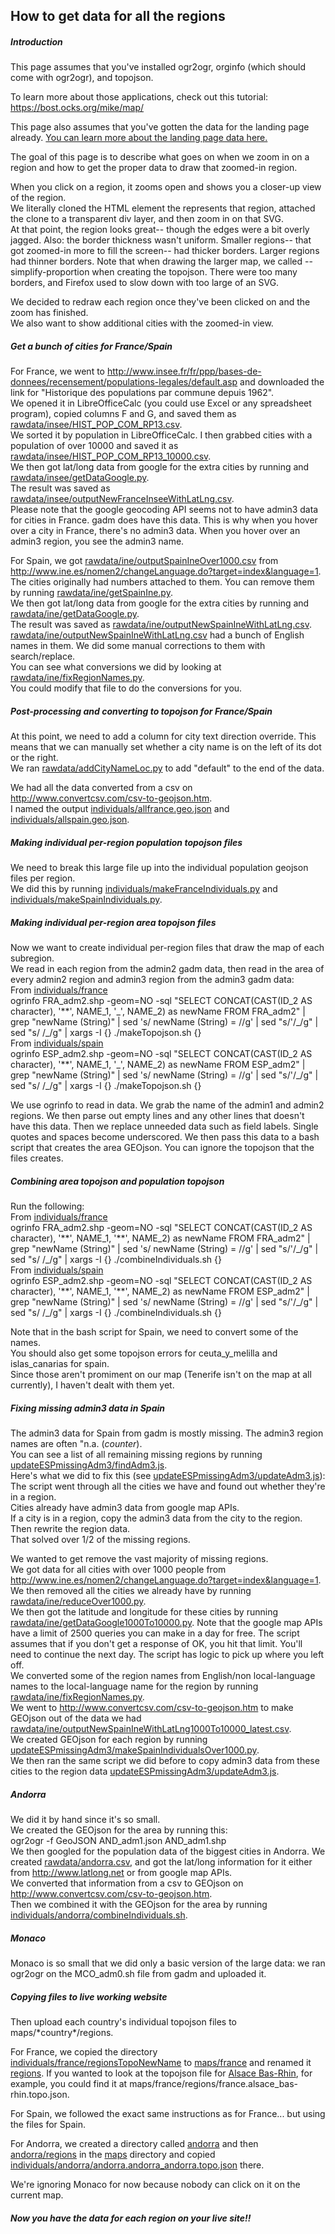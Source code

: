 How to get data for all the regions
------
##### Introduction  
This page assumes that you've installed ogr2ogr, orginfo (which should come with ogr2ogr), and topojson.

To learn more about those applications, check out this tutorial:  
https://bost.ocks.org/mike/map/

This page also assumes that you've gotten the data for the landing page already. [You can learn more about the landing page data here.](landing.md)

The goal of this page is to describe what goes on when we zoom in on a region and how to get the proper data to draw that zoomed-in region.  

When you click on a region, it zooms open and shows you a closer-up view of the region.  
We literally cloned the HTML element the represents that region, attached the clone to a transparent div layer, and then zoom in on that SVG.  
At that point, the region looks great-- though the edges were a bit overly jagged. Also: the border thickness wasn't uniform. Smaller regions-- that got zoomed-in more to fill the screen-- had thicker borders. Larger regions had thinner borders.
Note that when drawing the larger map, we called --simplify-proportion when creating the topojson. There were too many borders, and Firefox used to slow down with too large of an SVG.  

We decided to redraw each region once they've been clicked on and the zoom has finished.  
We also want to show additional cities with the zoomed-in view.


##### Get a bunch of cities for France/Spain  
For France, we went to http://www.insee.fr/fr/ppp/bases-de-donnees/recensement/populations-legales/default.asp and downloaded the link for "Historique des populations par commune depuis 1962".  
We opened it in LibreOfficeCalc (you could use Excel or any spreadsheet program), copied columns F and G, and saved them as [rawdata/insee/HIST_POP_COM_RP13.csv](rawdata/insee/HIST_POP_COM_RP13.csv).  
We sorted it by population in LibreOfficeCalc.  I then grabbed cities with a population of over 10000 and saved it as [rawdata/insee/HIST_POP_COM_RP13_10000.csv](rawdata/insee/HIST_POP_COM_RP13_10000.csv).  
We then got lat/long data from google for the extra cities by running and [rawdata/insee/getDataGoogle.py](rawdata/insee/getDataGoogle.py).  
The result was saved as [rawdata/insee/outputNewFranceInseeWithLatLng.csv](rawdata/insee/outputNewFranceInseeWithLatLng.csv).  
Please note that the google geocoding API seems not to have admin3 data for cities in France. gadm does have this data. This is why when you hover over a city in France, there's no admin3 data. When you hover over an admin3 region, you see the admin3 name.

For Spain, we got [rawdata/ine/outputSpainIneOver1000.csv](rawdata/ine/outputSpainIneOver1000.csv) from http://www.ine.es/nomen2/changeLanguage.do?target=index&language=1.  
The cities originally had numbers attached to them. You can remove them by running [rawdata/ine/getSpainIne.py](rawdata/ine/getSpainIne.py).  
We then got lat/long data from google for the extra cities by running and [rawdata/ine/getDataGoogle.py](rawdata/ine/getDataGoogle.py).  
The result was saved as [rawdata/ine/outputNewSpainIneWithLatLng.csv](rawdata/ine/outputNewSpainIneWithLatLng.csv).  
[rawdata/ine/outputNewSpainIneWithLatLng.csv](rawdata/ine/outputNewSpainIneWithLatLng.csv) had a bunch of English names in them. We did some manual corrections to them with search/replace.  
You can see what conversions we did by looking at [rawdata/ine/fixRegionNames.py](rawdata/ine/fixRegionNames.py).  
You could modify that file to do the conversions for you.


##### Post-processing and converting to topojson for France/Spain  
At this point, we need to add a column for city text direction override. This means that we can manually set whether a city name is on the left of its dot or the right.  
We ran [rawdata/addCityNameLoc.py](rawdata/addCityNameLoc.py) to add "default" to the end of the data.

We had all the data converted from a csv on http://www.convertcsv.com/csv-to-geojson.htm.  
I named the output [individuals/allfrance.geo.json](individuals/allfrance.geo.json) and [individuals/allspain.geo.json](individuals/allspain.geo.json).  

##### Making individual per-region population topojson files  
We need to break this large file up into the individual population geojson files per region.  
We did this by running [individuals/makeFranceIndividuals.py](individuals/makeFranceIndividuals.py) and [individuals/makeSpainIndividuals.py](individuals/makeSpainIndividuals.py).  

##### Making individual per-region area topojson files  
Now we want to create individual per-region files that draw the map of each subregion.  
We read in each region from the admin2 gadm data, then read in the area of every admin2 region and admin3 region from the admin3 gadm data:  
From [individuals/france](individuals/france)  
ogrinfo FRA_adm2.shp -geom=NO -sql "SELECT CONCAT(CAST(ID_2 AS character), '\*\*', NAME_1, '\_', NAME_2) as newName FROM  FRA_adm2" | grep "newName (String)" | sed 's/  newName (String) = //g' | sed "s/'/\_/g" | sed "s/ /\_/g" | xargs -I {} ./makeTopojson.sh {}  
From [individuals/spain](individuals/spain)  
ogrinfo ESP_adm2.shp -geom=NO -sql "SELECT CONCAT(CAST(ID_2 AS character), '\*\*', NAME_1, '\_', NAME_2) as newName FROM  ESP_adm2" | grep "newName (String)" | sed 's/  newName (String) = //g' | sed "s/'/\_/g" | sed "s/ /\_/g" | xargs -I {} ./makeTopojson.sh {}  

We use ogrinfo to read in data. We grab the name of the admin1 and admin2 regions. We then parse out empty lines and any other lines that doesn't have this data. 
Then we replace unneeded data such as field labels. Single quotes and spaces become underscored. We then pass this data to a bash script that creates the area GEOjson. You can ignore the topojson that the files creates.  

##### Combining area topojson and population topojson  
Run the following:  
From [individuals/france](individuals/france)  
ogrinfo FRA_adm2.shp -geom=NO -sql "SELECT CONCAT(CAST(ID_2 AS character), '\*\*', NAME_1, '\*\*', NAME_2) as newName FROM  FRA_adm2" | grep "newName (String)" | sed 's/  newName (String) = //g' | sed "s/'/\_/g" | sed "s/ /\_/g" | xargs -I {} ./combineIndividuals.sh {}  
From [individuals/spain](individuals/spain)  
ogrinfo ESP_adm2.shp -geom=NO -sql "SELECT CONCAT(CAST(ID_2 AS character), '\*\*', NAME_1, '\*\*', NAME_2) as newName FROM  ESP_adm2" | grep "newName (String)" | sed 's/  newName (String) = //g' | sed "s/'/\_/g" | sed "s/ /\_/g" | xargs -I {} ./combineIndividuals.sh {}  

Note that in the bash script for Spain, we need to convert some of the names.  
You should also get some topojson errors for ceuta_y_melilla and islas_canarias for spain.  
Since those aren't promiment on our map (Tenerife isn't on the map at all currently), I haven't dealt with them yet.

##### Fixing missing admin3 data in Spain  
The admin3 data for Spain from gadm is mostly missing. The admin3 region names are often "n.a. (*counter*).  
You can see  a list of all remaining missing regions by running [updateESPmissingAdm3/findAdm3.js](updateESPmissingAdm3/findAdm3.js).  
Here's what we did to fix this (see [updateESPmissingAdm3/updateAdm3.js](updateESPmissingAdm3/updateAdm3.js)):  
The script went through all the cities we have and found out whether they're in a region.  
Cities already have admin3 data from google map APIs.  
If a city is in a region, copy the admin3 data from the city to the region.  
Then rewrite the region data.  
That solved over 1/2 of the missing regions.  

We wanted to get remove the vast majority of missing regions.  
We got data for all cities with over 1000 people from http://www.ine.es/nomen2/changeLanguage.do?target=index&language=1.  
We then removed all the cities we already have by running [rawdata/ine/reduceOver1000.py](rawdata/ine/reduceOver1000.py).  
We then got the latitude and longitude for these cities by running [rawdata/ine/getDataGoogle1000To10000.py](rawdata/ine/getDataGoogle1000To10000.py). Note that the google map APIs have a limit of 2500 queries you can make in a day for free. The script assumes that if you don't get a response of OK, you hit that limit. You'll need to continue the next day. The script has logic to pick up where you left off.  
We converted some of the region names from English/non local-language names to the local-language name for the region by running [rawdata/ine/fixRegionNames.py](rawdata/ine/fixRegionNames.py).  
We went to http://www.convertcsv.com/csv-to-geojson.htm to make GEOjson out of the data we had [rawdata/ine/outputNewSpainIneWithLatLng1000To10000_latest.csv](rawdata/ine/outputNewSpainIneWithLatLng1000To10000_latest.csv).  
We created GEOjson for each region by running [updateESPmissingAdm3/makeSpainIndividualsOver1000.py](updateESPmissingAdm3/makeSpainIndividualsOver1000.py).  
We then ran the same script we did before to copy admin3 data from these cities to the region data [updateESPmissingAdm3/updateAdm3.js](updateESPmissingAdm3/updateAdm3.js).  

##### Andorra  
We did it by hand since it's so small.  
We created the GEOjson for the area by running this:  
ogr2ogr   -f GeoJSON   AND_adm1.json  AND_adm1.shp  
We then googled for the population data of the biggest cities in Andorra.  We created [rawdata/andorra.csv](rawdata/andorra.csv), and got the lat/long information for it either from http://www.latlong.net or from google map APIs.  
We converted that information from a csv to GEOjson on http://www.convertcsv.com/csv-to-geojson.htm.  
Then we combined it with the GEOjson for the area by running [individuals/andorra/combineIndividuals.sh](individuals/andorra/combineIndividuals.sh).

##### Monaco  
Monaco is so small that we did only a basic version of the large data: we ran ogr2ogr on the MCO_adm0.sh file from gadm and uploaded it.

##### Copying files to live working website  
Then upload each country's individual topojson files to maps/\*country\*/regions.  

For France, we copied the directory [individuals/france/regionsTopoNewName](individuals/france/regionsTopoNewName) to [maps/france](maps/france) and renamed it [regions](maps/france/regions).
If you wanted to look at the topojson file for [Alsace Bas-Rhin](maps/france/regions/france.alsace_bas-rhin.topo.json), for example, you could find it at maps/france/regions/france.alsace_bas-rhin.topo.json.

For Spain, we followed the exact same instructions as for France... but using the files for Spain.  

For Andorra, we created a directory called [andorra](maps/andorra) and then [andorra/regions](maps/andorra/regions) in the [maps](maps) directory and copied [individuals/andorra/andorra.andorra_andorra.topo.json](individuals/andorra/andorra.andorra_andorra.topo.json) there.

We're ignoring Monaco for now because nobody can click on it on the current map.

##### Now you have the data for each region on your live site!!
